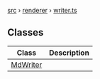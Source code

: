[src](src.md) &rsaquo; [renderer](src-renderer.md) &rsaquo; [writer.ts](src-renderer-writer.ts.md)
## Classes
|Class|Description|
|---|---|
|[MdWriter](src-renderer-writer.ts-MdWriter.md)||
